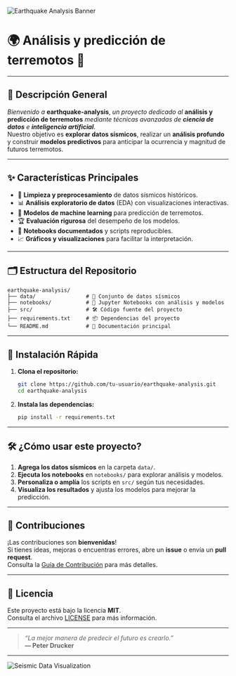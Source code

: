   
![Earthquake Analysis Banner](https://images.unsplash.com/photo-1506744038136-46273834b3fb?auto=format&fit=crop&w=1200&q=80)

# 🌍 **Análisis y predicción de terremotos** 🌋

---

## 📖 **Descripción General**

*Bienvenido a* **earthquake-analysis**, *un proyecto dedicado al* **análisis y predicción de terremotos** *mediante técnicas avanzadas de* ***ciencia de datos*** *e* ***inteligencia artificial***.  
Nuestro objetivo es **explorar datos sísmicos**, realizar un **análisis profundo** y construir **modelos predictivos** para anticipar la ocurrencia y magnitud de futuros terremotos.

---

## ✨ **Características Principales**

- 🧹 **Limpieza y preprocesamiento** de datos sísmicos históricos.
- 📊 **Análisis exploratorio de datos** (EDA) con visualizaciones interactivas.
- 🤖 **Modelos de machine learning** para predicción de terremotos.
- 🏆 **Evaluación rigurosa** del desempeño de los modelos.
- 📓 **Notebooks documentados** y scripts reproducibles.
- 📈 **Gráficos y visualizaciones** para facilitar la interpretación.

---

## 🗂️ **Estructura del Repositorio**

```
earthquake-analysis/
├── data/                # 📁 Conjunto de datos sísmicos
├── notebooks/           # 📒 Jupyter Notebooks con análisis y modelos
├── src/                 # 🛠️ Código fuente del proyecto
├── requirements.txt     # 📦 Dependencias del proyecto
└── README.md            # 📝 Documentación principal
```

---

## 🚀 **Instalación Rápida**

1. **Clona el repositorio:**
    ```bash
    git clone https://github.com/tu-usuario/earthquake-analysis.git
    cd earthquake-analysis
    ```
2. **Instala las dependencias:**
    ```bash
    pip install -r requirements.txt
    ```

---

## 🛠️ **¿Cómo usar este proyecto?**

1. **Agrega los datos sísmicos** en la carpeta `data/`.
2. **Ejecuta los notebooks** en `notebooks/` para explorar análisis y modelos.
3. **Personaliza o amplía** los scripts en `src/` según tus necesidades.
4. **Visualiza los resultados** y ajusta los modelos para mejorar la predicción.

---

## 🤝 **Contribuciones**

¡Las contribuciones son **bienvenidas**!  
Si tienes ideas, mejoras o encuentras errores, abre un **issue** o envía un **pull request**.  
Consulta la [Guía de Contribución](CONTRIBUTING.md) para más detalles.

---

## 📄 **Licencia**

Este proyecto está bajo la licencia **MIT**.  
Consulta el archivo [LICENSE](LICENSE) para más información.

---

> _“La mejor manera de predecir el futuro es crearlo.”_  
> **— Peter Drucker**

---

![Seismic Data Visualization](https://images.unsplash.com/photo-1464983953574-0892a716854b?auto=format&fit=crop&w=1200&q=80)
